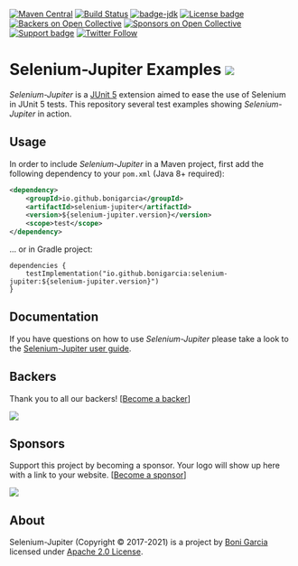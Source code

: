 [![Maven Central](https://img.shields.io/maven-central/v/io.github.bonigarcia/selenium-jupiter.svg)](https://search.maven.org/#search%7Cga%7C1%7Cg%3Aio.github.bonigarcia%20a%3Aselenium-jupiter)
[![Build Status](https://github.com/bonigarcia/selenium-jupiter-examples/workflows/build/badge.svg)](https://github.com/bonigarcia/selenium-jupiter-examples/actions)
[![badge-jdk](https://img.shields.io/badge/jdk-8-green.svg)](https://www.oracle.com/technetwork/java/javase/downloads/index.html)
[![License badge](https://img.shields.io/badge/license-Apache2-green.svg)](https://www.apache.org/licenses/LICENSE-2.0)
[![Backers on Open Collective](https://opencollective.com/selenium-jupiter/backers/badge.svg)](#backers)
[![Sponsors on Open Collective](https://opencollective.com/selenium-jupiter/sponsors/badge.svg)](#sponsors)
[![Support badge](https://img.shields.io/badge/stackoverflow-selenium_jupiter-green.svg?logo=stackoverflow)](https://stackoverflow.com/questions/tagged/selenium-jupiter?sort=newest)
[![Twitter Follow](https://img.shields.io/twitter/follow/boni_gg.svg?style=social)](https://twitter.com/boni_gg)

# Selenium-Jupiter Examples [![][Logo]][GitHub Repository]

*Selenium-Jupiter* is a [JUnit 5] extension aimed to ease the use of Selenium in JUnit 5 tests. This repository several test examples showing *Selenium-Jupiter* in action.

## Usage

In order to include *Selenium-Jupiter* in a Maven project, first add the following dependency to your `pom.xml` (Java 8+ required):

```xml
<dependency>
    <groupId>io.github.bonigarcia</groupId>
    <artifactId>selenium-jupiter</artifactId>
    <version>${selenium-jupiter.version}</version>
    <scope>test</scope>
</dependency>
```

... or in Gradle project:

```
dependencies {
    testImplementation("io.github.bonigarcia:selenium-jupiter:${selenium-jupiter.version}")
}
```

## Documentation

If you have questions on how to use *Selenium-Jupiter* please take a look to the [Selenium-Jupiter user guide].

## Backers

Thank you to all our backers! [[Become a backer](https://opencollective.com/selenium-jupiter#backer)]

<a href="https://opencollective.com/selenium-jupiter#backers" target="_blank"><img src="https://opencollective.com/selenium-jupiter/backers.svg?width=890"></a>

## Sponsors

Support this project by becoming a sponsor. Your logo will show up here with a link to your website. [[Become a sponsor](https://opencollective.com/selenium-jupiter#sponsor)]

<a href="https://opencollective.com/selenium-jupiter/sponsor/0/website" target="_blank"><img src="https://opencollective.com/selenium-jupiter/sponsor/0/avatar.svg"></a>

## About

Selenium-Jupiter (Copyright &copy; 2017-2021) is a project by [Boni Garcia] licensed under [Apache 2.0 License].

[Apache 2.0 License]: https://www.apache.org/licenses/LICENSE-2.0
[Boni Garcia]: https://bonigarcia.github.io/
[GitHub Repository]: https://github.com/bonigarcia/selenium-jupiter-examples
[JUnit 5]: https://junit.org/junit5/docs/current/user-guide/
[Logo]: https://bonigarcia.github.io/img/selenium-jupiter.png
[Selenium-Jupiter user guide]: https://bonigarcia.github.io/selenium-jupiter/
